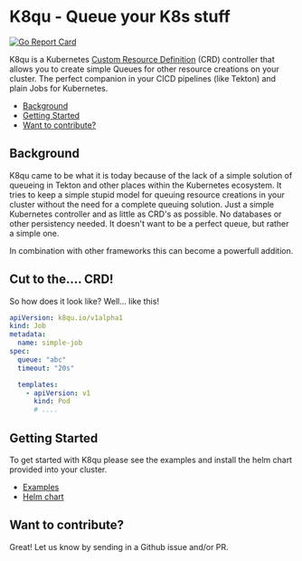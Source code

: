 # K8qu - Queue your K8s stuff

[![Go Report Card](https://goreportcard.com/report/github.com/GijsvanDulmen/kq8)](https://goreportcard.com/report/github.com/GijsvanDulmen/kq8)

K8qu is a Kubernetes
[Custom Resource Definition](https://kubernetes.io/docs/concepts/extend-kubernetes/api-extension/custom-resources/)
(CRD) controller that allows you to create simple Queues for other resource creations on your cluster. The perfect
companion in your CICD pipelines (like Tekton) and plain Jobs for Kubernetes.

* [Background](#background)
* [Getting Started](#getting-started)
* [Want to contribute?](#want-to-contribute)

## Background

K8qu came to be what it is today because of the lack of a simple solution of queueing in Tekton and other places
within the Kubernetes ecosystem. It tries to keep a simple stupid model for queuing resource creations in your cluster
without the need for a complete queuing solution. Just a simple Kubernetes controller and as little as CRD's as possible.
No databases or other persistency needed. It doesn't want to be a perfect queue, but rather a simple one.

In combination with other frameworks this can become a powerfull addition.

## Cut to the.... CRD!
So how does it look like? Well... like this!

```yaml
apiVersion: k8qu.io/v1alpha1
kind: Job
metadata:
  name: simple-job
spec:
  queue: "abc"
  timeout: "20s"

  templates:
    - apiVersion: v1
      kind: Pod
      # ....

```

## Getting Started

To get started with K8qu please see the examples and install the helm chart provided into your cluster.

* [Examples](./examples)
* [Helm chart](./helm/)

## Want to contribute?

Great! Let us know by sending in a Github issue and/or PR. 
